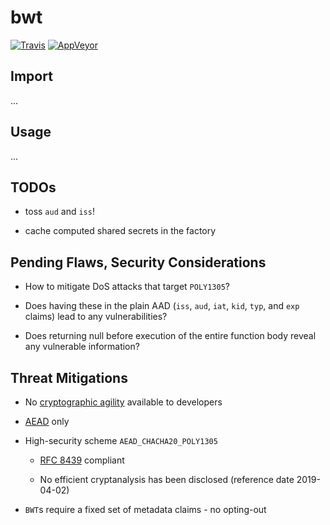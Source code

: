 # bwt

[![Travis](http://img.shields.io/travis/chiefbiiko/bwt.svg?style=flat)](http://travis-ci.org/chiefbiiko/bwt) [![AppVeyor](https://ci.appveyor.com/api/projects/status/github/chiefbiiko/bwt?branch=master&svg=true)](https://ci.appveyor.com/project/chiefbiiko/bwt)

## Import

...

## Usage

...

## TODOs

- toss `aud` and `iss`!

- cache computed shared secrets in the factory

## Pending Flaws, Security Considerations

- How to mitigate DoS attacks that target `POLY1305`?

- Does having these in the plain AAD (`iss`, `aud`, `iat`, `kid`, `typ`, and 
  `exp` claims) lead to any vulnerabilities?

- Does returning null before execution of the entire function body reveal any
  vulnerable information?

## Threat Mitigations

- No [cryptographic agility](https://tools.ietf.org/html/rfc7518#section-8.1)
  available to developers

- [AEAD](https://en.wikipedia.org/wiki/Authenticated_encryption) only

- High-security scheme `AEAD_CHACHA20_POLY1305`

  - [RFC 8439](https://tools.ietf.org/html/rfc8439) compliant

  - No efficient cryptanalysis has been disclosed (reference date 2019-04-02)

- `BWT`s require a fixed set of metadata claims - no opting-out
